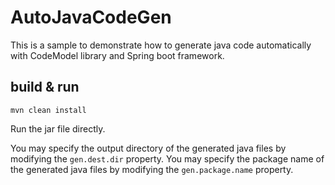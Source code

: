# AutoJavaCodeGen
This is a sample to demonstrate how to generate java code automatically with CodeModel library and Spring boot framework.

## build & run
```
mvn clean install
```
Run the jar file directly.

You may specify the output directory of the generated java files by modifying the ```gen.dest.dir``` property.
You may specify the package name of the generated java files by modifying the ```gen.package.name``` property.
